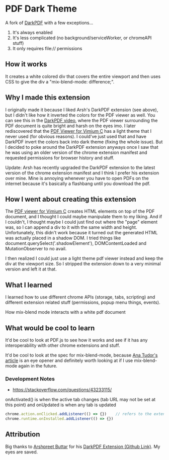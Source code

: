 # PDF Dark Theme

A fork of [DarkPDF](https://chrome.google.com/webstore/detail/darkpdf/cfemcmeknmapecneeeaajnbhhgfgkfhp?hl=en) with a few exceptions...

1. It's always enabled 
2. It's less complicated (no background/serviceWorker, or chromeAPI stuff)
4. It only requires file:// permissions 

## How it works 

It creates a white colored div that covers the entire viewport and then uses CSS to give the div a "mix-blend-mode: difference;".

## Why I made this extension

I originally made it because I liked Arsh's DarkPDF extension (see above), but I didn't like how it inverted the colors for the PDF viewer as well. You can see this in the [DarkPDF video](https://youtu.be/Z7oZTJ41cxg?t=5), where the PDF viewer surrounding the PDF document is quite bright and harsh on the eyes imo. I later rediscovered that the [PDF Viewer for Vimium C](https://chrome.google.com/webstore/detail/pdf-viewer-for-vimium-c/nacjakoppgmdcpemlfnfegmlhipddanj?hl=en) has a light theme that I never used (for obvious reasons). I could've just used that and have DarkPDF invert the colors back into dark theme (fixing the whole issue). But I decided to poke around the DarkPDF extension anyways once I saw that he was using an older version of the chrome extension manifest and requested permissions for browser history and stuff. 

Update: Arsh has recently upgraded the DarkPDF extension to the latest version of the chrome extension manifest and I think I prefer his extension over mine. Mine is annoying whenever you have to open PDFs on the internet because it's basically a flashbang until you download the pdf. 

## How I went about creating this extension

The [PDF viewer for Vimium C](https://chrome.google.com/webstore/detail/pdf-viewer-for-vimium-c/nacjakoppgmdcpemlfnfegmlhipddanj?hl=en) creates HTML elements on top of the PDF document, and I thought I could maybe manipulate them to my liking. And if I couldn't, I thought maybe I could just find out where the "page" element was, so I can append a div to it with the same width and height. Unfortunately, this didn't work because it turned out the generated HTML was actually placed in a shadow DOM. I tried things like document.querySelect('.shadowElement'), DOMContentLoaded and MutationObserver to no avail. 

I then realized I could just use a light theme pdf viewer instead and keep the div at the viewport size. So I stripped the extension down to a very minimal version and left it at that.

## What I learned 

I learned how to use different chrome APIs (storage, tabs, scripting) and different extension related stuff (permissions, popup menu things, events).

How mix-blend mode interacts with a white pdf document

## What would be cool to learn

It'd be cool to look at PDF.js to see how it works and see if it has any interoperability with other chrome extensions and stuff.

It'd be cool to look at the spec for mix-blend-mode, because [Ana Tudor's article](https://css-tricks.com/taming-blend-modes-difference-and-exclusion) is an eye opener and definitely worth looking at if I use mix-blend-mode again in the future.

### Development Notes

- https://stackoverflow.com/questions/43233115/

onActivated() is when the active tab changes (tab URL may not be set at this point) and onUpdated is when any tab is updated

```js
chrome.action.onClicked.addListener(() => {})    // refers to the extension being clicked in the toolbar
chrome.runtime.onInstalled.addListener(() => {}) 
```

## Attribution

Big thanks to [Arshpreet Buttar](https://github.com/ArshSB) for his [DarkPDF Extension (Github Link)](https://github.com/ArshSB/DarkPDF). My eyes are saved.
